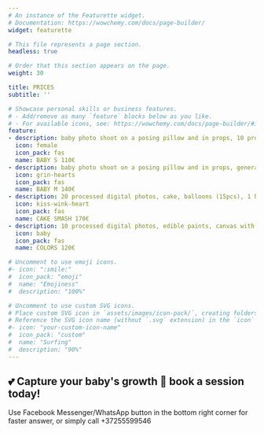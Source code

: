 ```yaml
---
# An instance of the Featurette widget.
# Documentation: https://wowchemy.com/docs/page-builder/
widget: featurette

# This file represents a page section.
headless: true

# Order that this section appears on the page.
weight: 30

title: PRICES
subtitle: ''

# Showcase personal skills or business features.
# - Add/remove as many `feature` blocks below as you like.
# - For available icons, see: https://wowchemy.com/docs/page-builder/#icons
feature:
- description: baby photo shoot on a posing pillow and in props, 10 processed digital and printed photos 10x15cm, shooting for 1 hour in the studio, processing of additional photos 5 €/photo.
  icon: female
  icon_pack: fas
  name: BABY S 110€
- description: baby photo shoot on a posing pillow and in props, general family photos and separate pictures with mom-dad and brother-sister, 15 processed digital and printed photos 10x15cm, shooting for 1 hour in the studio, processing of additional photos 5 €/photo.
  icon: grin-hearts
  icon_pack: fas
  name: BABY M 140€
- description: 20 processed digital photos, cake, balloons (15pcs), 1 hour of shooting in the studio, processing of additional photos 5 €/photo.
  icon: kiss-wink-heart
  icon_pack: fas
  name: CAKE SMASH 170€
- description: 10 processed digital photos, edible paints, canvas with baby’s masterpiece, 40 minutes of shooting in the stuudio, processing of additional photos 5 €/photo.
  icon: baby
  icon_pack: fas
  name: COLORS 120€

# Uncomment to use emoji icons.
#- icon: ":smile:"
#  icon_pack: "emoji"
#  name: "Emojiness"
#  description: "100%"  

# Uncomment to use custom SVG icons.
# Place custom SVG icon in `assets/images/icon-pack/`, creating folders if necessary.
# Reference the SVG icon name (without `.svg` extension) in the `icon` field.
#- icon: "your-custom-icon-name"
#  icon_pack: "custom"
#  name: "Surfing"
#  description: "90%"
---
```

## 💕 Capture your baby's growth 👶 book a session today!
Use Facebook Messenger/WhatsApp button in the bottom right corner for faster answer, or simply call +37255599546